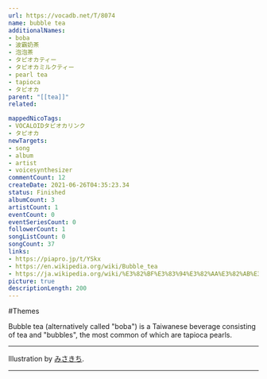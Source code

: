 ```yaml
---
url: https://vocadb.net/T/8074
name: bubble tea
additionalNames: 
- boba
- 波霸奶茶
- 泡泡茶
- タピオカティー
- タピオカミルクティー
- pearl tea
- tapioca
- タピオカ
parent: "[[tea]]"
related:

mappedNicoTags:
- VOCALOIDタピオカリンク
- タピオカ
newTargets:
- song
- album
- artist
- voicesynthesizer
commentCount: 12
createDate: 2021-06-26T04:35:23.34
status: Finished
albumCount: 3
artistCount: 1
eventCount: 0
eventSeriesCount: 0
followerCount: 1
songListCount: 0
songCount: 37
links: 
- https://piapro.jp/t/YSkx
- https://en.wikipedia.org/wiki/Bubble_tea
- https://ja.wikipedia.org/wiki/%E3%82%BF%E3%83%94%E3%82%AA%E3%82%AB%E3%83%86%E3%82%A3%E3%83%BC
picture: true
descriptionLength: 200
---
```


#Themes

Bubble tea (alternatively called "boba") is a Taiwanese beverage consisting of tea and "bubbles", the most common of which are tapioca pearls.

---
Illustration by [みさきち](https://vocadb.net/Ar/62280).

---

